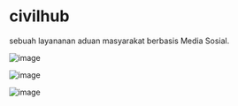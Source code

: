 # civilhub

sebuah layananan aduan masyarakat berbasis Media Sosial.

![image](https://github.com/alfimonth/civilhub/assets/96417922/b47a29b1-a07c-49f0-8984-77e7833a24a6)

![image](https://github.com/alfimonth/civilhub/assets/96417922/e2820b17-85ff-4ae4-a503-428079328a23)

![image](https://github.com/alfimonth/civilhub/assets/96417922/a4086c83-53b9-4b1e-aa63-2b0f42732754)

